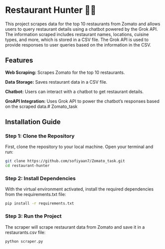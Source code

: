 # Restaurant Hunter 🤖🍛
This project scrapes data for the top 10 restaurants from Zomato and allows users to query restaurant details using a chatbot powered by the Grok API. The information scraped includes restaurant names, locations, cuisine types, and more, which is stored in a CSV file. The Grok API is used to provide responses to user queries based on the information in the CSV.

## Features
**Web Scraping:** Scrapes Zomato for the top 10 restaurants.

**Data Storage:** Saves restaurant data in a CSV file.

**Chatbot:** Users can interact with a chatbot to get restaurant details.

**GroAPI Integration:** Uses Grok API to power the chatbot’s responses based on the scraped data.# Zomato_task

## Installation Guide
### Step 1: Clone the Repository
First, clone the repository to your local machine. Open your terminal and run:
```bash
git clone https://github.com/sofiyaan7/Zomato_task.git
cd restaurant-hunter
```
### Step 2: Install Dependencies
With the virtual environment activated, install the required dependencies from the requirements.txt file:
```bash
pip install -r requirements.txt
```

### Step 3: Run the Project
The scraper will scrape restaurant data from Zomato and save it in a restaurants.csv file:
```bash
python scraper.py

```

